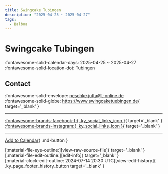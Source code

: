 ```yaml
---
title: Swingcake Tubingen
description: "2025-04-25 ~ 2025-04-27"
tags:
  - Balboa
---
```


# Swingcake Tubingen 

:fontawesome-solid-calendar-days: 2025-04-25 ~ 2025-04-27  
:fontawesome-solid-location-dot: Tubingen  

## Contact

:fontawesome-solid-envelope: <peschke.jutta@t-online.de>  
:fontawesome-solid-globe: <https://www.swingcaketuebingen.de>{ target='_blank' }  

---

 [:fontawesome-brands-facebook-f:{ .ky_social_links_icon }](https://www.facebook.com/profile.php?id=61555780904161){ target='_blank' } [:fontawesome-brands-instagram:{ .ky_social_links_icon }](https://instagram.com/balboa_swingcake){ target='_blank' }

---

[Add to Calendar](https://swing.news/ics/en/2025/de/swingcake-tubingen-2025.ics){ .md-button }

<div class="ky_page_footer" markdown>
<div class="ky_page_footer_trailing" markdown="span">
[:material-file-eye-outline:][view-raw-source-file]{ target='_blank' }
[:material-file-edit-outline:][edit-info]{ target='_blank' }
</div>
<div class="ky_page_footer_leading" markdown="span">
[:material-clock-edit-outline: 2024-07-14 20:30 UTC][view-edit-history]{ .ky_page_footer_history_button target='_blank' }
</div>
</div>

[view-raw-source-file]: https://github.com/swingdance/events/blob/main/2025/de/swingcake-tubingen-2025.json "View Raw Source File"
[edit-info]: https://github.com/swingdance/events/issues/new?assignees=&labels=update+event&projects=&template=03-update_entity.yml&title=%5B2025%2Fde%5D%20Swingcake%20Tubingen&region=de&year=2025&id=swingcake-tubingen-2025&name=Swingcake%20Tubingen&org_id= "Edit Info"

[view-edit-history]: https://github.com/swingdance/events/commits/main/2025/de/swingcake-tubingen-2025.json "View Edit History"
